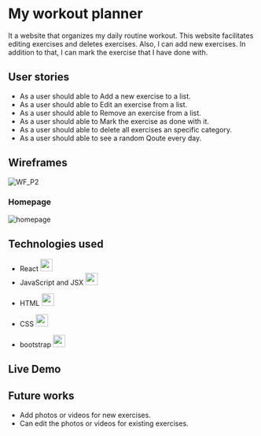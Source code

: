 # My workout planner
It a website that organizes my daily routine workout. This website facilitates editing exercises and deletes exercises. Also, I can add new exercises. In addition to that, I can mark the exercise that I have done with. 

## User stories
* As a user should able to Add a new exercise to a list. 
* As a user should able to Edit an exercise from a list.
* As a user should able to Remove an exercise from a list.
* As a user should able to Mark the exercise as done with it. 
* As a user should able to delete all exercises an specific category.
* As a user should able to see a random Qoute every day.


## Wireframes
![WF_P2](https://media.git.generalassemb.ly/user/33237/files/547d7e00-5815-11eb-8fea-4590fa84821d)
### Homepage 
![homepage](https://media.git.generalassemb.ly/user/33237/files/c6a98f00-5824-11eb-9749-88ae31a07213)


## Technologies used
* React <img src="https://media.git.generalassemb.ly/user/33237/files/41b77900-5816-11eb-983d-407801fcc903" width="25" height="25">
* JavaScript and JSX <img src="https://media.git.generalassemb.ly/user/33237/files/92cb6b00-581e-11eb-9980-e0f292130990" width="25" height="25">
<!-- ![J](https://media.git.generalassemb.ly/user/33237/files/92cb6b00-581e-11eb-9980-e0f292130990) -->
* HTML <img src="https://media.git.generalassemb.ly/user/33237/files/cf976200-581e-11eb-9409-c5a815481c93" width="25" height="25">
<!-- ![1200px-HTML5_logo_and_wordmark svg](https://media.git.generalassemb.ly/user/33237/files/cf976200-581e-11eb-9409-c5a815481c93) -->
* CSS <img src="https://media.git.generalassemb.ly/user/33237/files/ec339a00-581e-11eb-8410-b5feb521a602" width="25" height="25">
<!-- ![1200px-CSS 3 svg](https://media.git.generalassemb.ly/user/33237/files/ec339a00-581e-11eb-8410-b5feb521a602) -->
* bootstrap <img src="https://media.git.generalassemb.ly/user/33237/files/2dc44500-581f-11eb-9cf9-a6fefb7aa1e7" width="25" height="25">
<!-- ![bootstrap](https://media.git.generalassemb.ly/user/33237/files/2dc44500-581f-11eb-9cf9-a6fefb7aa1e7) -->


## Live Demo
<!-- [Links name](linkurl)  -->


## Future works 
* Add photos or videos for new exercises.
* Can edit the photos or videos for existing exercises.




